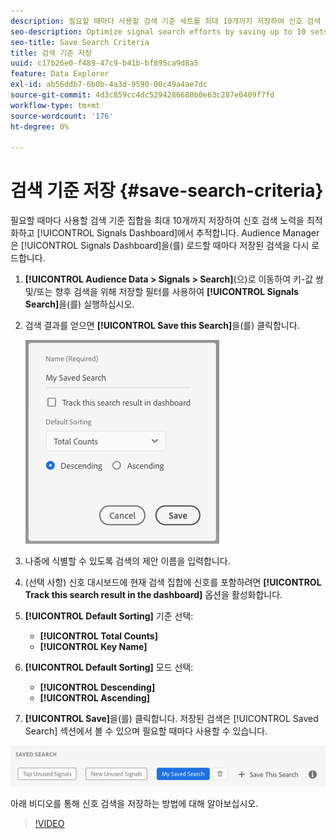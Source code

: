 ```yaml
---
description: 필요할 때마다 사용할 검색 기준 세트를 최대 10개까지 저장하여 신호 검색 노력을 최적화하고 대시보드에서 추적합니다. Audience Manager은 대시보드를 로드할 때마다 저장된 검색을 다시 로드합니다.
seo-description: Optimize signal search efforts by saving up to 10 sets of search criteria to use whenever you need them, and track them on the Dashboard. Audience Manager reloads the saved searches every time you load the Dashboard.
seo-title: Save Search Criteria
title: 검색 기준 저장
uuid: c17b26e0-f489-47c9-b41b-bf895ca9d8a5
feature: Data Explorer
exl-id: ab56ddb7-6b0b-4a3d-9590-00c49a4ae7dc
source-git-commit: 4d3c859cc4dc5294286680b0e63c287e0409f7fd
workflow-type: tm+mt
source-wordcount: '176'
ht-degree: 0%

---
```


# 검색 기준 저장 {#save-search-criteria}

필요할 때마다 사용할 검색 기준 집합을 최대 10개까지 저장하여 신호 검색 노력을 최적화하고 [!UICONTROL Signals Dashboard]에서 추적합니다. Audience Manager은 [!UICONTROL Signals Dashboard]을(를) 로드할 때마다 저장된 검색을 다시 로드합니다.

1. **[!UICONTROL Audience Data > Signals > Search]**(으)로 이동하여 키-값 쌍 및/또는 향후 검색을 위해 저장할 필터를 사용하여 **[!UICONTROL Signals Search]**&#x200B;을(를) 실행하십시오.
1. 검색 결과를 얻으면 **[!UICONTROL Save this Search]**&#x200B;을(를) 클릭합니다.

   ![단계 결과](assets/save-search-criteria.png)
1. 나중에 식별할 수 있도록 검색의 제안 이름을 입력합니다.
1. (선택 사항) 신호 대시보드에 현재 검색 집합에 신호를 포함하려면 **[!UICONTROL Track this search result in the dashboard]** 옵션을 활성화합니다.
1. **[!UICONTROL Default Sorting]** 기준 선택:
   * **[!UICONTROL Total Counts]**
   * **[!UICONTROL Key Name]**
1. **[!UICONTROL Default Sorting]** 모드 선택:
   * **[!UICONTROL Descending]**
   * **[!UICONTROL Ascending]**
1. **[!UICONTROL Save]**&#x200B;을(를) 클릭합니다. 저장된 검색은 [!UICONTROL Saved Search] 섹션에서 볼 수 있으며 필요할 때마다 사용할 수 있습니다.

![저장된 검색](assets/saved-search.png)

아래 비디오를 통해 신호 검색을 저장하는 방법에 대해 알아보십시오.

>[!VIDEO](https://video.tv.adobe.com/v/30532?captions=kor)
